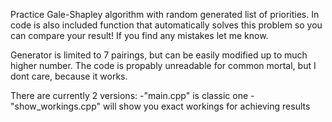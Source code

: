 Practice Gale-Shapley algorithm with random generated list of priorities. In code is also included function that automatically solves this problem so you can compare your result! If you find any mistakes let me know.

Generator is limited to 7 pairings, but can be easily modified up to much higher number. The code is propably unreadable for common mortal, but I dont care, because it works. 

There are currently 2 versions:
-"main.cpp" is classic one
-"show_workings.cpp" will show you exact workings for achieving results 

